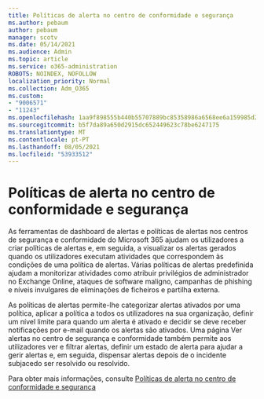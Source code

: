 ```yaml
---
title: Políticas de alerta no centro de conformidade e segurança
ms.author: pebaum
author: pebaum
manager: scotv
ms.date: 05/14/2021
ms.audience: Admin
ms.topic: article
ms.service: o365-administration
ROBOTS: NOINDEX, NOFOLLOW
localization_priority: Normal
ms.collection: Adm_O365
ms.custom:
- "9006571"
- "11243"
ms.openlocfilehash: 1aa9f898555b440b55707889bc85358986a6568ee6a159985d2e60041cff7750
ms.sourcegitcommit: b5f7da89a650d2915dc652449623c78be6247175
ms.translationtype: MT
ms.contentlocale: pt-PT
ms.lasthandoff: 08/05/2021
ms.locfileid: "53933512"
---
```

# <a name="alert-policies-in-the-security-and-compliance-center"></a>Políticas de alerta no centro de conformidade e segurança

As ferramentas de dashboard de alertas e políticas de alertas nos centros de segurança e conformidade do Microsoft 365 ajudam os utilizadores a criar políticas de alertas e, em seguida, a visualizar os alertas gerados quando os utilizadores executam atividades que correspondem às condições de uma política de alertas. Várias políticas de alertas predefinida ajudam a monitorizar atividades como atribuir privilégios de administrador no Exchange Online, ataques de software maligno, campanhas de phishing e níveis invulgares de eliminações de ficheiros e partilha externa.

As políticas de alertas permite-lhe categorizar alertas ativados por uma política, aplicar a política a todos os utilizadores na sua organização, definir um nível limite para quando um alerta é ativado e decidir se deve receber notificações por e-mail quando os alertas são ativados. Uma página Ver alertas no centro de segurança e conformidade também permite aos utilizadores ver e filtrar alertas, definir um estado de alerta para ajudar a gerir alertas e, em seguida, dispensar alertas depois de o incidente subjacedo ser resolvido ou resolvido.

Para obter mais informações, consulte [Políticas de alerta no centro de conformidade e segurança](/microsoft-365/compliance/alert-policies)
